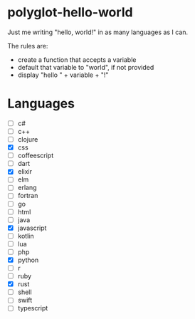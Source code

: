 # polyglot-hello-world
Just me writing "hello, world!" in as many languages as I can.

The rules are:
  - create a function that accepts a variable
  - default that variable to "world", if not provided
  - display "hello " + variable + "!"

# Languages

- [ ] c#
- [ ] c++
- [ ] clojure
- [x] css
- [ ] coffeescript
- [ ] dart
- [x] elixir
- [ ] elm
- [ ] erlang
- [ ] fortran
- [ ] go
- [ ] html
- [ ] java
- [x] javascript
- [ ] kotlin
- [ ] lua
- [ ] php
- [x] python
- [ ] r
- [ ] ruby
- [x] rust
- [ ] shell
- [ ] swift
- [ ] typescript
